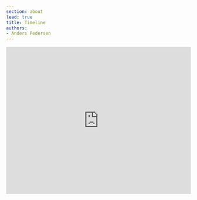 ```yaml
---
section: about
lead: true
title: Timeline
authors:
- Anders Pedersen
---
```

<iframe src="http://timemapper.okfnlabs.org/okfn/openspending-history?embed=1" frameborder="0" style="border: none;" width="100%" height="400;"></iframe>
